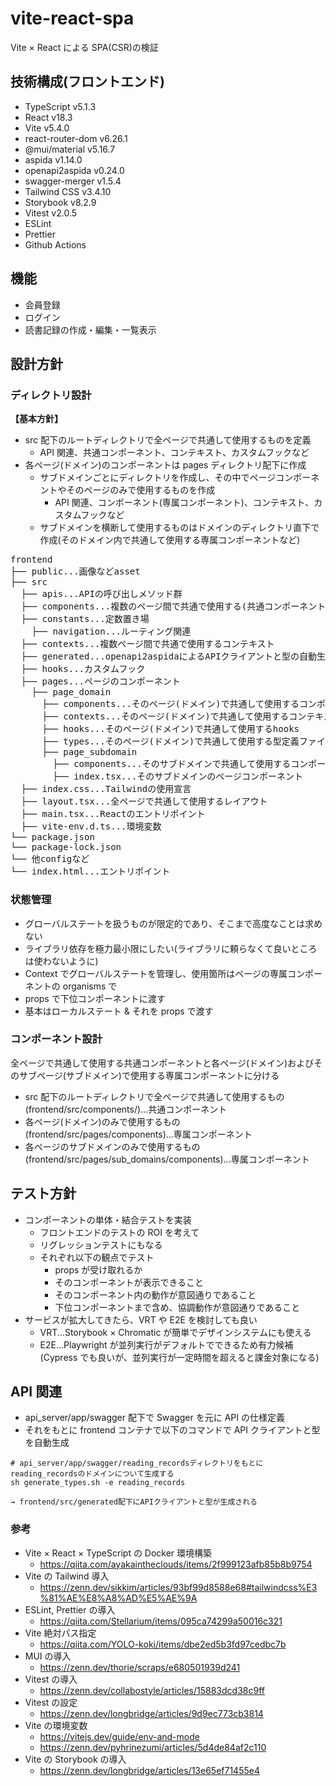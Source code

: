 # vite-react-spa

Vite × React による SPA(CSR)の検証

## 技術構成(フロントエンド)

- TypeScript v5.1.3
- React v18.3
- Vite v5.4.0
- react-router-dom v6.26.1
- @mui/material v5.16.7
- aspida v1.14.0
- openapi2aspida v0.24.0
- swagger-merger v1.5.4
- Tailwind CSS v3.4.10
- Storybook v8.2.9
- Vitest v2.0.5
- ESLint
- Prettier
- Github Actions

## 機能

- 会員登録
- ログイン
- 読書記録の作成・編集・一覧表示

## 設計方針

### ディレクトリ設計

**【基本方針】**

- src 配下のルートディレクトリで全ページで共通して使用するものを定義
  - API 関連、共通コンポーネント、コンテキスト、カスタムフックなど
- 各ページ(ドメイン)のコンポーネントは pages ディレクトリ配下に作成
  - サブドメインごとにディレクトリを作成し、その中でページコンポーネントやそのページのみで使用するものを作成
    - API 関連、コンポーネント(専属コンポーネント)、コンテキスト、カスタムフックなど
  - サブドメインを横断して使用するものはドメインのディレクトリ直下で作成(そのドメイン内で共通して使用する専属コンポーネントなど)

<pre>
frontend
├── public...画像などasset
├── src
  ├── apis...APIの呼び出しメソッド群
  ├── components...複数のページ間で共通で使用する(共通コンポーネント Atomicデザインベース)
  ├── constants...定数置き場
    ├── navigation...ルーティング関連
  ├── contexts...複数ページ間で共通で使用するコンテキスト
  ├── generated...openapi2aspidaによるAPIクライアントと型の自動生成先
  ├── hooks...カスタムフック
  ├── pages...ページのコンポーネント
    ├── page_domain
      ├── components...そのページ(ドメイン)で共通して使用するコンポーネント(専属コンポーネント Atomicデザインベース)
      ├── contexts...そのページ(ドメイン)で共通して使用するコンテキスト
      ├── hooks...そのページ(ドメイン)で共通して使用するhooks
      ├── types...そのページ(ドメイン)で共通して使用する型定義ファイル
      ├── page_subdomain
        ├── components...そのサブドメインで共通して使用するコンポーネント(専属コンポーネント Atomicデザインベース)
        ├── index.tsx...そのサブドメインのページコンポーネント
  ├── index.css...Tailwindの使用宣言
  ├── layout.tsx...全ページで共通して使用するレイアウト
  ├── main.tsx...Reactのエントリポイント
  ├── vite-env.d.ts...環境変数
└── package.json
└── package-lock.json
└── 他configなど
└── index.html...エントリポイント
</pre>

### 状態管理
- グローバルステートを扱うものが限定的であり、そこまで高度なことは求めない
- ライブラリ依存を極力最小限にしたい(ライブラリに頼らなくて良いところは使わないように)
- Context でグローバルステートを管理し、使用箇所はページの専属コンポーネントの organisms で
- props で下位コンポーネントに渡す
- 基本はローカルステート & それを props で渡す

### コンポーネント設計
全ページで共通して使用する共通コンポーネントと各ページ(ドメイン)およびそのサブページ(サブドメイン)で使用する専属コンポーネントに分ける

- src 配下のルートディレクトリで全ページで共通して使用するもの(frontend/src/components/)...共通コンポーネント
- 各ページ(ドメイン)のみで使用するもの(frontend/src/pages/components)...専属コンポーネント
- 各ページのサブドメインのみで使用するもの(frontend/src/pages/sub_domains/components)...専属コンポーネント

## テスト方針

- コンポーネントの単体・結合テストを実装
  - フロントエンドのテストの ROI を考えて
  - リグレッションテストにもなる
  - それぞれ以下の観点でテスト
    - props が受け取れるか
    - そのコンポーネントが表示できること
    - そのコンポーネント内の動作が意図通りであること
    - 下位コンポーネントまで含め、協調動作が意図通りであること
- サービスが拡大してきたら、VRT や E2E を検討しても良い
  - VRT...Storybook × Chromatic が簡単でデザインシステムにも使える
  - E2E...Playwright が並列実行がデフォルトでできるため有力候補(Cypress でも良いが、並列実行が一定時間を超えると課金対象になる)

## API 関連

- api_server/app/swagger 配下で Swagger を元に API の仕様定義
- それをもとに frontend コンテナで以下のコマンドで API クライアントと型を自動生成

```
# api_server/app/swagger/reading_recordsディレクトリをもとにreading_recordsのドメインについて生成する
sh generate_types.sh -e reading_records

→ frontend/src/generated配下にAPIクライアントと型が生成される
```

### 参考

- Vite × React × TypeScript の Docker 環境構築
  - https://qiita.com/ayakaintheclouds/items/2f999123afb85b8b9754
- Vite の Tailwind 導入
  - https://zenn.dev/sikkim/articles/93bf99d8588e68#tailwindcss%E3%81%AE%E8%A8%AD%E5%AE%9A
- ESLint, Prettier の導入
  - https://qiita.com/Stellarium/items/095ca74299a50016c321
- Vite 絶対パス指定
  - https://qiita.com/YOLO-koki/items/dbe2ed5b3fd97cedbc7b
- MUI の導入
  - https://zenn.dev/thorie/scraps/e680501939d241
- Vitest の導入
  - https://zenn.dev/collabostyle/articles/15883dcd38c9ff
- Vitest の設定
  - https://zenn.dev/longbridge/articles/9d9ec773cb3814
- Vite の環境変数
  - https://vitejs.dev/guide/env-and-mode
  - https://zenn.dev/pyhrinezumi/articles/5d4de84af2c110
- Vite の Storybook の導入
  - https://zenn.dev/longbridge/articles/13e65ef71455e4
